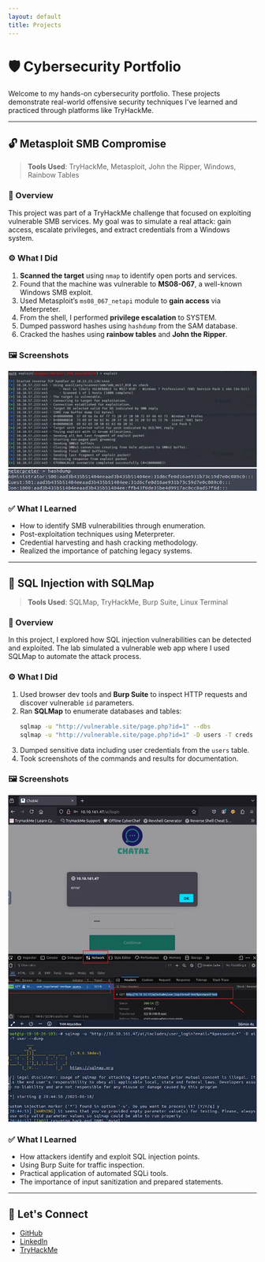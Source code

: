 ```yaml
---
layout: default
title: Projects
---
```


# 🛡️ Cybersecurity Portfolio

Welcome to my hands-on cybersecurity portfolio. These projects demonstrate real-world offensive security techniques I've learned and practiced through platforms like TryHackMe.

---

## 🔓 Metasploit SMB Compromise

> **Tools Used**: TryHackMe, Metasploit, John the Ripper, Windows, Rainbow Tables

### 🧠 Overview
This project was part of a TryHackMe challenge that focused on exploiting vulnerable SMB services. My goal was to simulate a real attack: gain access, escalate privileges, and extract credentials from a Windows system.

### ⚙️ What I Did
1. **Scanned the target** using `nmap` to identify open ports and services.
2. Found that the machine was vulnerable to **MS08-067**, a well-known Windows SMB exploit.
3. Used Metasploit’s `ms08_067_netapi` module to **gain access** via Meterpreter.
4. From the shell, I performed **privilege escalation** to SYSTEM.
5. Dumped password hashes using `hashdump` from the SAM database.
6. Cracked the hashes using **rainbow tables** and **John the Ripper**.

### 🖼️ Screenshots
![SMB Exploit Execution](assets/images/smb_exploit.png)
![Hashdump Output](assets/images/hashdump.png)

### ✅ What I Learned
- How to identify SMB vulnerabilities through enumeration.
- Post-exploitation techniques using Meterpreter.
- Credential harvesting and hash cracking methodology.
- Realized the importance of patching legacy systems.

---

## 🩻 SQL Injection with SQLMap

> **Tools Used**: SQLMap, TryHackMe, Burp Suite, Linux Terminal

### 🧠 Overview
In this project, I explored how SQL injection vulnerabilities can be detected and exploited. The lab simulated a vulnerable web app where I used SQLMap to automate the attack process.

### ⚙️ What I Did
1. Used browser dev tools and **Burp Suite** to inspect HTTP requests and discover vulnerable `id` parameters.
2. Ran **SQLMap** to enumerate databases and tables:
   ```bash
   sqlmap -u "http://vulnerable.site/page.php?id=1" --dbs
   sqlmap -u "http://vulnerable.site/page.php?id=1" -D users -T creds --dump
   ```
3. Dumped sensitive data including user credentials from the `users` table.
4. Took screenshots of the commands and results for documentation.

### 🖼️ Screenshots
![SQLMap Run](assets/images/sqlmap-run.png)
![Dumped User Table](assets/images/sqlmap-dump.png)

### ✅ What I Learned
- How attackers identify and exploit SQL injection points.
- Using Burp Suite for traffic inspection.
- Practical application of automated SQLi tools.
- The importance of input sanitization and prepared statements.

---

## 📢 Let's Connect
- [GitHub](https://github.com/davidhnna)
- [LinkedIn](https://linkedin.com/in/david-hanna-a73756304/)
- [TryHackMe](https://tryhackme.com/)

